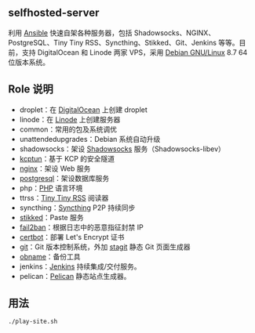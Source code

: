 selfhosted-server
-----------------

利用 [Ansible][1] 快速自架各种服务器，包括 Shadowsocks、NGINX、PostgreSQL、Tiny Tiny RSS、Syncthing、Stikked、Git、Jenkins 等等。目前，支持 DigitalOcean 和 Linode 两家 VPS，采用 [Debian GNU/Linux][2] 8.7 64 位版本系统。

## Role 说明

+ droplet：在 [DigitalOcean][3] 上创建 droplet
+ linode：在 [Linode][16] 上创建服务器
+ common：常用的包及系统调优
+ unattendedupgrades：Debian 系统自动升级
+ shadowsocks：架设 [Shadowsocks][4] 服务（Shadowsocks-libev）
+ [kcptun][17]：基于 KCP 的安全隧道
+ [nginx][5]：架设 Web 服务
+ [postgresql][6]：架设数据库服务
+ php：[PHP][7] 语言环境
+ ttrss：[Tiny Tiny RSS][8] 阅读器
+ syncthing：[Syncthing][9] P2P 持续同步
+ [stikked][10]：Paste 服务
+ [fail2ban][11]：根据日志中的恶意指征封禁 IP
+ [certbot][12]：部署 Let's Encrypt 证书
+ [git][13]：Git 版本控制系统，外加 [stagit][14] 静态 Git 页面生成器
+ [obname][15]：备份工具
+ jenkins：[Jenkins][18] 持续集成/交付服务。
+ pelican：[Pelican][19] 静态站点生成器。

## 用法

    ./play-site.sh

[1]: https://www.ansible.com/
[2]: https://www.debian.org/
[3]: https://m.do.co/c/7758457f61ad
[4]: https://shadowsocks.org/
[5]: http://nginx.org/
[6]: https://www.postgresql.org/
[7]: http://php.net/
[8]: https://tt-rss.org/
[9]: https://syncthing.net/
[10]: https://github.com/claudehohl/Stikked
[11]: https://www.fail2ban.org/
[12]: https://certbot.eff.org/
[13]: https://git-scm.com/
[14]: http://git.2f30.org/stagit/
[15]: http://obnam.org/
[16]: https://www.linode.com/?r=28bf53dae49d2c55dd671136769c0b7526db5891
[17]: https://github.com/xtaci/kcptun
[18]: https://jenkins.io/
[19]: https://blog.getpelican.com/
